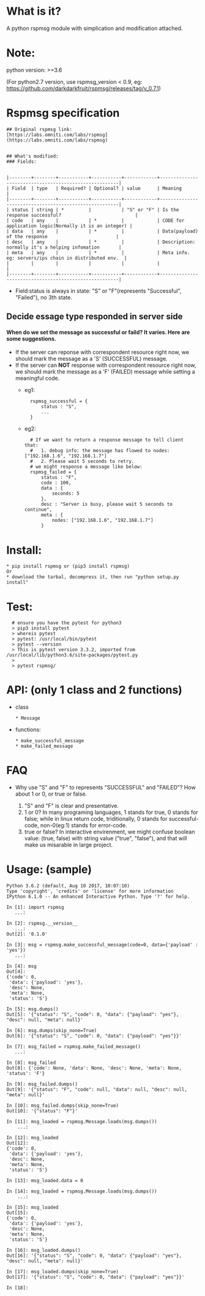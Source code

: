 #  What is it?

  A python rspmsg module with simplication and modification attached.


# Note:
  python version: >=3.6

  (For python2.7 version, use rspmsg_version < 0.9, eg: https://github.com/darkdarkfruit/rspmsg/releases/tag/v_0.7.1)


# Rspmsg specification


    ## Original rspmsg link:
    [https://labs.omniti.com/labs/rspmsg](https://labs.omniti.com/labs/rspmsg)


    ## What's modified:
    ### Fields:


    |--------+--------+-----------+-----------+------------+-------------------------------------------------------|
    | Field  | type   | Required? | Optional? | value      | Meaning                                               |
    |--------+--------+-----------+-----------+------------+-------------------------------------------------------|
    | status | string | *         |           | "S" or "F" | Is the response successful?                           |
    | code   | any    |           | *         |            | CODE for application logic(Normally it is an integer) |
    | data   | any    |           | *         |            | Data(payload) of the response                         |
    | desc   | any    |           | *         |            | Description: normally it's a helping infomation       |
    | meta   | any    |           | *         |            | Meta info. eg: servers/ips chain in distributed env.  |
    |        |        |           |           |            |                                                       |
    |--------+--------+-----------+-----------+------------+-------------------------------------------------------|

* Field:status is always in state: "S" or "F"(represents "Successful", "Failed"), no 3th state.

## Decide essage type responded in server side

#### When do we set the message as successful or faild? It varies. Here are some suggestions.
* If the server can reponse with correspondent resource right now, we should mark the message as a 'S' (SUCCESSFUL) message.
* If the server can **NOT** response with correspondent resource right now, we should mark the message as a 'F' (FAILED) message while setting a meaningful code.
    * eg1:
    
            rspmsg_successful = {
                status : "S",
                ...
            }
    
    * eg2:

            # If we want to return a response message to tell client that:
            #   1. debug info: the message has flowed to nodes: ["192.168.1.6", "192.168.1.7"]
            #   2. Please wait 5 seconds to retry.
            # we might response a message like below:
            rspmsg_failed = {
                status : "F",
                code : 100,
                data : {
                    seconds: 5
                },
                desc : "Server is busy, please wait 5 seconds to continue",
                meta : {
                    nodes: ["192.168.1.6", "192.168.1.7"]
                }
    



# Install:
    * pip install rspmsg or (pip3 install rspmsg)
    Or
    * download the tarbal, decompress it, then run "python setup.py install"

# Test:
      # ensure you have the pytest for python3
      > pip3 install pytest
      > whereis pytest
      > pytest: /usr/local/bin/pytest
      > pytest --version
      > This is pytest version 3.3.2, imported from /usr/local/lib/python3.6/site-packages/pytest.py
      >
      > pytest rspmsg/

# API: (only 1 class and 2 functions)
  * class
  
        * Message
  * functions:

        * make_successful_message 
        * make_failed_message

# FAQ
* Why use "S" and "F" to represents "SUCCESSFUL" and "FAILED"? How about 1 or 0, or true or false.
    
    
    1. "S" and "F" is clear and presentative.
    2. 1 or 0? In many programing languages, 1 stands for true, 0 stands for false; while in linux return code, 
       triditionally, 0 stands for successful-code, non-0(eg:1) stands for error-code.
    3. true or false? In interactive envirenment, we might confuse boolean value: (true, false) with string value
       ("true", "false"), and that will make us misarable in large project.

#  Usage: (sample)

  
    Python 3.6.2 (default, Aug 10 2017, 10:07:10) 
    Type 'copyright', 'credits' or 'license' for more information
    IPython 6.1.0 -- An enhanced Interactive Python. Type '?' for help.
    
    In [1]: import rspmsg
       ...: 
    
    In [2]: rspmsg.__version__
       ...: 
    Out[2]: '0.1.0'
    
    In [3]: msg = rspmsg.make_successful_message(code=0, data={'payload' : 'yes'})
       ...: 
    
    In [4]: msg
    Out[4]: 
    {'code': 0,
     'data': {'payload': 'yes'},
     'desc': None,
     'meta': None,
     'status': 'S'}
    
    In [5]: msg.dumps()
    Out[5]: '{"status": "S", "code": 0, "data": {"payload": "yes"}, "desc": null, "meta": null}'
    
    In [6]: msg.dumps(skip_none=True)
    Out[6]: '{"status": "S", "code": 0, "data": {"payload": "yes"}}'
    
    In [7]: msg_failed = rspmsg.make_failed_message()
       ...: 
    
    In [8]: msg_failed
    Out[8]: {'code': None, 'data': None, 'desc': None, 'meta': None, 'status': 'F'}
    
    In [9]: msg_failed.dumps()
    Out[9]: '{"status": "F", "code": null, "data": null, "desc": null, "meta": null}'
    
    In [10]: msg_failed.dumps(skip_none=True)
    Out[10]: '{"status": "F"}'
    
    In [11]: msg_loaded = rspmsg.Message.loads(msg.dumps())
        ...: 
    
    In [12]: msg_loaded
    Out[12]: 
    {'code': 0,
     'data': {'payload': 'yes'},
     'desc': None,
     'meta': None,
     'status': 'S'}
    
    In [13]: msg_loaded.data = 0
    
    In [14]: msg_loaded = rspmsg.Message.loads(msg.dumps())
        ...: 
    
    In [15]: msg_loaded
    Out[15]: 
    {'code': 0,
     'data': {'payload': 'yes'},
     'desc': None,
     'meta': None,
     'status': 'S'}
    
    In [16]: msg_loaded.dumps()
    Out[16]: '{"status": "S", "code": 0, "data": {"payload": "yes"}, "desc": null, "meta": null}'
    
    In [17]: msg_loaded.dumps(skip_none=True)
    Out[17]: '{"status": "S", "code": 0, "data": {"payload": "yes"}}'
    
    In [18]: 
